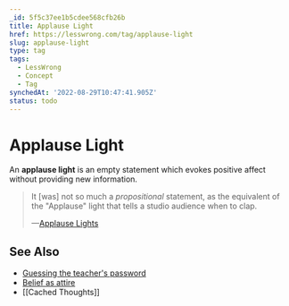 ```yaml
---
_id: 5f5c37ee1b5cdee568cfb26b
title: Applause Light
href: https://lesswrong.com/tag/applause-light
slug: applause-light
type: tag
tags:
  - LessWrong
  - Concept
  - Tag
synchedAt: '2022-08-29T10:47:41.905Z'
status: todo
---
```


# Applause Light

An **applause light** is an empty statement which evokes positive affect without providing new information.

> It \[was\] not so much a *propositional* statement, as the equivalent of the "Applause" light that tells a studio audience when to clap.
>
> —[Applause Lights](http://lesswrong.com/lw/jb/applause_lights/)

## See Also

- [Guessing the teacher's password](https://wiki.lesswrong.com/wiki/Guessing_the_teacher's_password) 
- [Belief as attire](https://wiki.lesswrong.com/wiki/Belief_as_attire)
- [[Cached Thoughts]]
